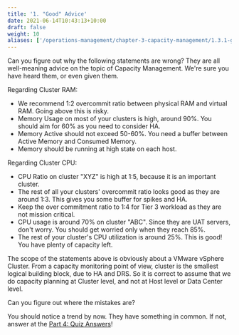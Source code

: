 ```yaml
---
title: '1. "Good" Advice'
date: 2021-06-14T10:43:13+10:00
draft: false
weight: 10
aliases: ['/operations-management/chapter-3-capacity-management/1.3.1-good-advice']
---
```


Can you figure out why the following statements are wrong? They are all well-meaning advice on the topic of Capacity Management. We're sure you have heard them, or even given them.

Regarding Cluster RAM:

- We recommend 1:2 overcommit ratio between physical RAM and virtual RAM. Going above this is risky.
- Memory Usage on most of your clusters is high, around 90%. You should aim for 60% as you need to consider HA.
- Memory Active should not exceed 50-60%. You need a buffer between Active Memory and Consumed Memory.
- Memory should be running at high state on each host.

Regarding Cluster CPU:

- CPU Ratio on cluster "XYZ" is high at 1:5, because it is an important cluster.
- The rest of all your clusters' overcommit ratio looks good as they are around 1:3. This gives you some buffer for spikes and HA.
- Keep the over commitment ratio to 1:4 for Tier 3 workload as they are not mission critical.
- CPU usage is around 70% on cluster "ABC". Since they are UAT servers, don't worry. You should get worried only when they reach 85%.
- The rest of your cluster's CPU utilization is around 25%. This is good! You have plenty of capacity left.

The scope of the statements above is obviously about a VMware vSphere Cluster. From a capacity monitoring point of view, cluster is the smallest logical building block, due to HA and DRS. So it is correct to assume that we do capacity planning at Cluster level, and not at Host level or Data Center level.

Can you figure out where the mistakes are?

You should notice a trend by now. They have something in common. If not, answer at the [Part 4: Quiz Answers](/miscellaneous/chapter-1-quiz-answers/4.1.1-part-1-operations-management/)!
